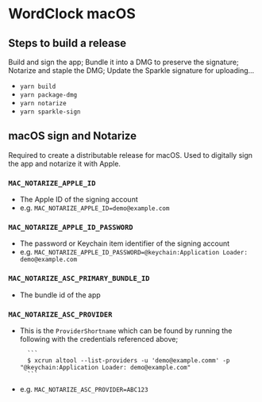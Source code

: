 # WordClock macOS

## Steps to build a release

Build and sign the app; Bundle it into a DMG to preserve the signature; Notarize and staple the DMG; Update the Sparkle signature for uploading...

- `yarn build`
- `yarn package-dmg`
- `yarn notarize`
- `yarn sparkle-sign`

## macOS sign and Notarize

Required to create a distributable release for macOS. Used to digitally sign the app and notarize it with Apple.

### `MAC_NOTARIZE_APPLE_ID`

- The Apple ID of the signing account
- e.g. `MAC_NOTARIZE_APPLE_ID=demo@example.com`

### `MAC_NOTARIZE_APPLE_ID_PASSWORD`

- The password or Keychain item identifier of the signing account
- e.g. `MAC_NOTARIZE_APPLE_ID_PASSWORD=@keychain:Application Loader: demo@example.com`

### `MAC_NOTARIZE_ASC_PRIMARY_BUNDLE_ID`

- The bundle id of the app

### `MAC_NOTARIZE_ASC_PROVIDER`

- This is the `ProviderShortname` which can be found by running the following with the credentials referenced above;

      	```
      	$ xcrun altool --list-providers -u 'demo@example.comm' -p "@keychain:Application Loader: demo@example.com"
      	```

- e.g. `MAC_NOTARIZE_ASC_PROVIDER=ABC123`
